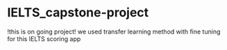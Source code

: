 # IELTS_capstone-project
!this is on going project! we used transfer learning method with fine tuning for this IELTS scoring app 
